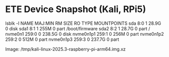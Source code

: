 # ETE Device Snapshot (Kali, RPi5)

lsblk -l
NAME      MAJ:MIN RM   SIZE RO TYPE MOUNTPOINTS
sda         8:0    1  28.9G  0 disk 
sda1        8:1    1   255M  0 part /boot/firmware
sda2        8:2    1  28.7G  0 part /
nvme0n1   259:0    0 238.5G  0 disk 
nvme0n1p1 259:1    0   256M  0 part 
nvme0n1p2 259:2    0   512M  0 part 
nvme0n1p3 259:3    0 237.7G  0 part 

Image:
/tmp/kali-linux-2025.3-raspberry-pi-arm64.img.xz

